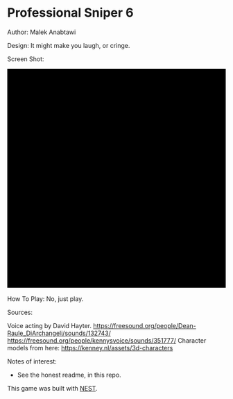# Professional Sniper 6

Author: Malek Anabtawi

Design: It might make you laugh, or cringe.

Screen Shot:

![Screen Shot](pic.png)

How To Play: No, just play.

Sources:

Voice acting by David Hayter.
https://freesound.org/people/Dean-Raule_DiArchangeli/sounds/132743/
https://freesound.org/people/kennysvoice/sounds/351777/
Character models from here: https://kenney.nl/assets/3d-characters

Notes of interest:

- See the honest readme, in this repo.

This game was built with [NEST](NEST.md).
